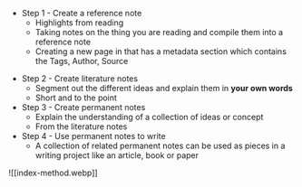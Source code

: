 * Step 1 - Create a reference note
    - Highlights from reading
    - Taking notes on the thing you are reading and compile them into a reference note
    - Creating a new page in that has a metadata section which contains the Tags, Author, Source
- Step 2 - Create literature notes
    - Segment out the different ideas and explain them in __your own words__
    - Short and to the point
- Step 3 - Create permanent notes
    - Explain the understanding of a collection of ideas or concept
    - From the literature notes
- Step 4 - Use permanent notes to write
    - A collection of related permanent notes can be used as pieces in a writing project like an article, book or paper


![[index-method.webp]]
